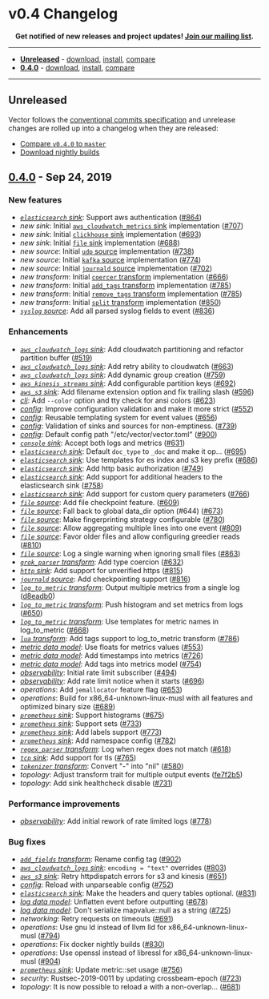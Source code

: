 # v0.4 Changelog

<p align="center">
  <strong>
    Get notified of new releases and project updates! <a href="https://vector.dev/mailing_list/">Join our mailing list<a/>.
  </strong>
</p>

---

* [**Unreleased**](#unreleased) - [download][urls.vector_nightly_builds], [install][docs.installation.manual], [compare][urls.compare_v0.4.0...master]
* [**0.4.0**](#040---sep-24-2019) - [download][urls.v0.4.0], [install][docs.installation], [compare][urls.compare_v0.3.0...v0.4.0]

---

## Unreleased

Vector follows the [conventional commits specification][urls.conventional_commits] and unrelease changes are rolled up into a changelog when they are released:

* [Compare `v0.4.0` to `master`][urls.compare_v0.4.0...master]
* [Download nightly builds][urls.vector_nightly_builds]

## [0.4.0][urls.v0.4.0] - Sep 24, 2019

### New features

* *[`elasticsearch` sink][docs.sinks.elasticsearch]*: Support aws authentication ([#864][urls.pr_864])
* *new sink*: Initial [`aws_cloudwatch_metrics` sink][docs.sinks.aws_cloudwatch_metrics] implementation ([#707][urls.pr_707])
* *new sink*: Initial [`clickhouse` sink][docs.sinks.clickhouse] implementation ([#693][urls.pr_693])
* *new sink*: Initial [`file` sink][docs.sinks.file] implementation ([#688][urls.pr_688])
* *new source*: Initial [`udp` source][docs.sources.udp] implementation ([#738][urls.pr_738])
* *new source*: Initial [`kafka` source][docs.sources.kafka] implementation ([#774][urls.pr_774])
* *new source*: Initial [`journald` source][docs.sources.journald] implementation ([#702][urls.pr_702])
* *new transform*: Initial [`coercer` transform][docs.transforms.coercer] implementation ([#666][urls.pr_666])
* *new transform*: Initial [`add_tags` transform][docs.transforms.add_tags] implementation ([#785][urls.pr_785])
* *new transform*: Initial [`remove_tags` transform][docs.transforms.remove_tags] implementation ([#785][urls.pr_785])
* *new transform*: Initial [`split` transform][docs.transforms.split] implementation ([#850][urls.pr_850])
* *[`syslog` source][docs.sources.syslog]*: Add all parsed syslog fields to event ([#836][urls.pr_836])

### Enhancements

* *[`aws_cloudwatch_logs` sink][docs.sinks.aws_cloudwatch_logs]*: Add cloudwatch partitioning and refactor partition buffer ([#519][urls.pr_519])
* *[`aws_cloudwatch_logs` sink][docs.sinks.aws_cloudwatch_logs]*: Add retry ability to cloudwatch ([#663][urls.pr_663])
* *[`aws_cloudwatch_logs` sink][docs.sinks.aws_cloudwatch_logs]*: Add dynamic group creation ([#759][urls.pr_759])
* *[`aws_kinesis_streams` sink][docs.sinks.aws_kinesis_streams]*: Add configurable partition keys ([#692][urls.pr_692])
* *[`aws_s3` sink][docs.sinks.aws_s3]*: Add filename extension option and fix trailing slash ([#596][urls.pr_596])
* *[cli][docs.administration]*: Add `--color` option and tty check for ansi colors ([#623][urls.pr_623])
* *[config][docs.configuration]*: Improve configuration validation and make it more strict ([#552][urls.pr_552])
* *[config][docs.configuration]*: Reusable templating system for event values ([#656][urls.pr_656])
* *[config][docs.configuration]*: Validation of sinks and sources for non-emptiness. ([#739][urls.pr_739])
* *[config][docs.configuration]*: Default config path "/etc/vector/vector.toml" ([#900][urls.pr_900])
* *[`console` sink][docs.sinks.console]*: Accept both logs and metrics ([#631][urls.pr_631])
* *[`elasticsearch` sink][docs.sinks.elasticsearch]*: Default `doc_type` to `_doc` and make it op… ([#695][urls.pr_695])
* *[`elasticsearch` sink][docs.sinks.elasticsearch]*: Use templates for es index and s3 key prefix ([#686][urls.pr_686])
* *[`elasticsearch` sink][docs.sinks.elasticsearch]*: Add http basic authorization ([#749][urls.pr_749])
* *[`elasticsearch` sink][docs.sinks.elasticsearch]*: Add support for additional headers to the elasticsearch sink ([#758][urls.pr_758])
* *[`elasticsearch` sink][docs.sinks.elasticsearch]*: Add support for custom query parameters ([#766][urls.pr_766])
* *[`file` source][docs.sources.file]*: Add file checkpoint feature. ([#609][urls.pr_609])
* *[`file` source][docs.sources.file]*: Fall back to global data_dir option (#644) ([#673][urls.pr_673])
* *[`file` source][docs.sources.file]*: Make fingerprinting strategy configurable ([#780][urls.pr_780])
* *[`file` source][docs.sources.file]*: Allow aggregating multiple lines into one event ([#809][urls.pr_809])
* *[`file` source][docs.sources.file]*: Favor older files and allow configuring greedier reads ([#810][urls.pr_810])
* *[`file` source][docs.sources.file]*: Log a single warning when ignoring small files ([#863][urls.pr_863])
* *[`grok_parser` transform][docs.transforms.grok_parser]*: Add type coercion ([#632][urls.pr_632])
* *[`http` sink][docs.sinks.http]*: Add support for unverified https ([#815][urls.pr_815])
* *[`journald` source][docs.sources.journald]*: Add checkpointing support ([#816][urls.pr_816])
* *[`log_to_metric` transform][docs.transforms.log_to_metric]*: Output multiple metrics from a single log ([d8eadb0][urls.commit_d8eadb08f469e7e411138ed9ff9e318bd4f9954c])
* *[`log_to_metric` transform][docs.transforms.log_to_metric]*: Push histogram and set metrics from logs ([#650][urls.pr_650])
* *[`log_to_metric` transform][docs.transforms.log_to_metric]*: Use templates for metric names in log_to_metric ([#668][urls.pr_668])
* *[`lua` transform][docs.transforms.lua]*: Add tags support to log_to_metric transform ([#786][urls.pr_786])
* *[metric data model][docs.data-model.metric]*: Use floats for metrics values ([#553][urls.pr_553])
* *[metric data model][docs.data-model.metric]*: Add timestamps into metrics ([#726][urls.pr_726])
* *[metric data model][docs.data-model.metric]*: Add tags into metrics model ([#754][urls.pr_754])
* *[observability][docs.monitoring]*: Initial rate limit subscriber ([#494][urls.pr_494])
* *[observability][docs.monitoring]*: Add rate limit notice when it starts ([#696][urls.pr_696])
* *operations*: Add `jemallocator` feature flag ([#653][urls.pr_653])
* *operations*: Build for x86_64-unknown-linux-musl with all features and optimized binary size ([#689][urls.pr_689])
* *[`prometheus` sink][docs.sinks.prometheus]*: Support histograms ([#675][urls.pr_675])
* *[`prometheus` sink][docs.sinks.prometheus]*: Support sets ([#733][urls.pr_733])
* *[`prometheus` sink][docs.sinks.prometheus]*: Add labels support ([#773][urls.pr_773])
* *[`prometheus` sink][docs.sinks.prometheus]*: Add namespace config ([#782][urls.pr_782])
* *[`regex_parser` transform][docs.transforms.regex_parser]*: Log when regex does not match ([#618][urls.pr_618])
* *[`tcp` sink][docs.sinks.tcp]*: Add support for tls ([#765][urls.pr_765])
* *[`tokenizer` transform][docs.transforms.tokenizer]*: Convert "-" into "nil" ([#580][urls.pr_580])
* *topology*: Adjust transform trait for multiple output events ([fe7f2b5][urls.commit_fe7f2b503443199a65a79dad129ed89ace3e287a])
* *topology*: Add sink healthcheck disable ([#731][urls.pr_731])

### Performance improvements

* *[observability][docs.monitoring]*: Add initial rework of rate limited logs ([#778][urls.pr_778])

### Bug fixes

* *[`add_fields` transform][docs.transforms.add_fields]*: Rename config tag ([#902][urls.pr_902])
* *[`aws_cloudwatch_logs` sink][docs.sinks.aws_cloudwatch_logs]*: `encoding = "text"` overrides ([#803][urls.pr_803])
* *[`aws_s3` sink][docs.sinks.aws_s3]*: Retry httpdispatch errors for s3 and kinesis ([#651][urls.pr_651])
* *[config][docs.configuration]*: Reload with unparseable config ([#752][urls.pr_752])
* *[`elasticsearch` sink][docs.sinks.elasticsearch]*: Make the headers and query tables optional. ([#831][urls.pr_831])
* *[log data model][docs.data-model.log]*: Unflatten event before outputting ([#678][urls.pr_678])
* *[log data model][docs.data-model.log]*: Don't serialize mapvalue::null as a string ([#725][urls.pr_725])
* *networking*: Retry requests on timeouts ([#691][urls.pr_691])
* *operations*: Use gnu ld instead of llvm lld for x86_64-unknown-linux-musl ([#794][urls.pr_794])
* *operations*: Fix docker nightly builds ([#830][urls.pr_830])
* *operations*: Use openssl instead of libressl for x86_64-unknown-linux-musl ([#904][urls.pr_904])
* *[`prometheus` sink][docs.sinks.prometheus]*: Update metric::set usage ([#756][urls.pr_756])
* *security*: Rustsec-2019-0011 by updating crossbeam-epoch ([#723][urls.pr_723])
* *topology*: It is now possible to reload a with a non-overlap… ([#681][urls.pr_681])


[docs.administration]: https://docs.vector.dev/usage/administration
[docs.configuration]: https://docs.vector.dev/usage/configuration
[docs.data-model.log]: https://docs.vector.dev/about/data-model/log
[docs.data-model.metric]: https://docs.vector.dev/about/data-model/metric
[docs.installation.manual]: https://docs.vector.dev/setup/installation/manual
[docs.installation]: https://docs.vector.dev/setup/installation
[docs.monitoring]: https://docs.vector.dev/usage/administration/monitoring
[docs.sinks.aws_cloudwatch_logs]: https://docs.vector.dev/usage/configuration/sinks/aws_cloudwatch_logs
[docs.sinks.aws_cloudwatch_metrics]: https://docs.vector.dev/usage/configuration/sinks/aws_cloudwatch_metrics
[docs.sinks.aws_kinesis_streams]: https://docs.vector.dev/usage/configuration/sinks/aws_kinesis_streams
[docs.sinks.aws_s3]: https://docs.vector.dev/usage/configuration/sinks/aws_s3
[docs.sinks.clickhouse]: https://docs.vector.dev/usage/configuration/sinks/clickhouse
[docs.sinks.console]: https://docs.vector.dev/usage/configuration/sinks/console
[docs.sinks.elasticsearch]: https://docs.vector.dev/usage/configuration/sinks/elasticsearch
[docs.sinks.file]: https://docs.vector.dev/usage/configuration/sinks/file
[docs.sinks.http]: https://docs.vector.dev/usage/configuration/sinks/http
[docs.sinks.prometheus]: https://docs.vector.dev/usage/configuration/sinks/prometheus
[docs.sinks.tcp]: https://docs.vector.dev/usage/configuration/sinks/tcp
[docs.sources.file]: https://docs.vector.dev/usage/configuration/sources/file
[docs.sources.journald]: https://docs.vector.dev/usage/configuration/sources/journald
[docs.sources.kafka]: https://docs.vector.dev/usage/configuration/sources/kafka
[docs.sources.syslog]: https://docs.vector.dev/usage/configuration/sources/syslog
[docs.sources.udp]: https://docs.vector.dev/usage/configuration/sources/udp
[docs.transforms.add_fields]: https://docs.vector.dev/usage/configuration/transforms/add_fields
[docs.transforms.add_tags]: https://docs.vector.dev/usage/configuration/transforms/add_tags
[docs.transforms.coercer]: https://docs.vector.dev/usage/configuration/transforms/coercer
[docs.transforms.grok_parser]: https://docs.vector.dev/usage/configuration/transforms/grok_parser
[docs.transforms.log_to_metric]: https://docs.vector.dev/usage/configuration/transforms/log_to_metric
[docs.transforms.lua]: https://docs.vector.dev/usage/configuration/transforms/lua
[docs.transforms.regex_parser]: https://docs.vector.dev/usage/configuration/transforms/regex_parser
[docs.transforms.remove_tags]: https://docs.vector.dev/usage/configuration/transforms/remove_tags
[docs.transforms.split]: https://docs.vector.dev/usage/configuration/transforms/split
[docs.transforms.tokenizer]: https://docs.vector.dev/usage/configuration/transforms/tokenizer
[urls.commit_d8eadb08f469e7e411138ed9ff9e318bd4f9954c]: https://github.com/timberio/vector/commit/d8eadb08f469e7e411138ed9ff9e318bd4f9954c
[urls.commit_fe7f2b503443199a65a79dad129ed89ace3e287a]: https://github.com/timberio/vector/commit/fe7f2b503443199a65a79dad129ed89ace3e287a
[urls.compare_v0.3.0...v0.4.0]: https://github.com/timberio/vector/compare/v0.3.0...v0.4.0
[urls.compare_v0.4.0...master]: https://github.com/timberio/vector/compare/v0.4.0...master
[urls.conventional_commits]: https://www.conventionalcommits.org
[urls.pr_494]: https://github.com/timberio/vector/pull/494
[urls.pr_519]: https://github.com/timberio/vector/pull/519
[urls.pr_552]: https://github.com/timberio/vector/pull/552
[urls.pr_553]: https://github.com/timberio/vector/pull/553
[urls.pr_580]: https://github.com/timberio/vector/pull/580
[urls.pr_596]: https://github.com/timberio/vector/pull/596
[urls.pr_609]: https://github.com/timberio/vector/pull/609
[urls.pr_618]: https://github.com/timberio/vector/pull/618
[urls.pr_623]: https://github.com/timberio/vector/pull/623
[urls.pr_631]: https://github.com/timberio/vector/pull/631
[urls.pr_632]: https://github.com/timberio/vector/pull/632
[urls.pr_650]: https://github.com/timberio/vector/pull/650
[urls.pr_651]: https://github.com/timberio/vector/pull/651
[urls.pr_653]: https://github.com/timberio/vector/pull/653
[urls.pr_656]: https://github.com/timberio/vector/pull/656
[urls.pr_663]: https://github.com/timberio/vector/pull/663
[urls.pr_666]: https://github.com/timberio/vector/pull/666
[urls.pr_668]: https://github.com/timberio/vector/pull/668
[urls.pr_673]: https://github.com/timberio/vector/pull/673
[urls.pr_675]: https://github.com/timberio/vector/pull/675
[urls.pr_678]: https://github.com/timberio/vector/pull/678
[urls.pr_681]: https://github.com/timberio/vector/pull/681
[urls.pr_686]: https://github.com/timberio/vector/pull/686
[urls.pr_688]: https://github.com/timberio/vector/pull/688
[urls.pr_689]: https://github.com/timberio/vector/pull/689
[urls.pr_691]: https://github.com/timberio/vector/pull/691
[urls.pr_692]: https://github.com/timberio/vector/pull/692
[urls.pr_693]: https://github.com/timberio/vector/pull/693
[urls.pr_695]: https://github.com/timberio/vector/pull/695
[urls.pr_696]: https://github.com/timberio/vector/pull/696
[urls.pr_702]: https://github.com/timberio/vector/pull/702
[urls.pr_707]: https://github.com/timberio/vector/pull/707
[urls.pr_723]: https://github.com/timberio/vector/pull/723
[urls.pr_725]: https://github.com/timberio/vector/pull/725
[urls.pr_726]: https://github.com/timberio/vector/pull/726
[urls.pr_731]: https://github.com/timberio/vector/pull/731
[urls.pr_733]: https://github.com/timberio/vector/pull/733
[urls.pr_738]: https://github.com/timberio/vector/pull/738
[urls.pr_739]: https://github.com/timberio/vector/pull/739
[urls.pr_749]: https://github.com/timberio/vector/pull/749
[urls.pr_752]: https://github.com/timberio/vector/pull/752
[urls.pr_754]: https://github.com/timberio/vector/pull/754
[urls.pr_756]: https://github.com/timberio/vector/pull/756
[urls.pr_758]: https://github.com/timberio/vector/pull/758
[urls.pr_759]: https://github.com/timberio/vector/pull/759
[urls.pr_765]: https://github.com/timberio/vector/pull/765
[urls.pr_766]: https://github.com/timberio/vector/pull/766
[urls.pr_773]: https://github.com/timberio/vector/pull/773
[urls.pr_774]: https://github.com/timberio/vector/pull/774
[urls.pr_778]: https://github.com/timberio/vector/pull/778
[urls.pr_780]: https://github.com/timberio/vector/pull/780
[urls.pr_782]: https://github.com/timberio/vector/pull/782
[urls.pr_785]: https://github.com/timberio/vector/pull/785
[urls.pr_786]: https://github.com/timberio/vector/pull/786
[urls.pr_794]: https://github.com/timberio/vector/pull/794
[urls.pr_803]: https://github.com/timberio/vector/pull/803
[urls.pr_809]: https://github.com/timberio/vector/pull/809
[urls.pr_810]: https://github.com/timberio/vector/pull/810
[urls.pr_815]: https://github.com/timberio/vector/pull/815
[urls.pr_816]: https://github.com/timberio/vector/pull/816
[urls.pr_830]: https://github.com/timberio/vector/pull/830
[urls.pr_831]: https://github.com/timberio/vector/pull/831
[urls.pr_836]: https://github.com/timberio/vector/pull/836
[urls.pr_850]: https://github.com/timberio/vector/pull/850
[urls.pr_863]: https://github.com/timberio/vector/pull/863
[urls.pr_864]: https://github.com/timberio/vector/pull/864
[urls.pr_900]: https://github.com/timberio/vector/pull/900
[urls.pr_902]: https://github.com/timberio/vector/pull/902
[urls.pr_904]: https://github.com/timberio/vector/pull/904
[urls.v0.4.0]: https://github.com/timberio/vector/releases/tag/v0.4.0
[urls.vector_nightly_builds]: http://packages.timber.io/vector/nightly/latest/
